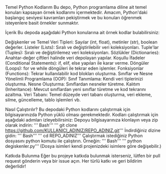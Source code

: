 Temel Python Kodlarım
Bu depo, Python programlama diline ait temel konuları kapsayan örnek kodlarımı içermektedir. Amacım, Python'daki başlangıç seviyesi kavramları pekiştirmek ve bu konuları öğrenmek isteyenlere basit örnekler sunmaktır.

İçerik
Bu depoda aşağıdaki Python konularına ait örnek kodlar bulabilirsiniz:

Değişkenler ve Temel Veri Tipleri: Sayılar (int, float), metinler (str), boolean değerler.
Listeler (Lists): Sıralı ve değiştirilebilir veri koleksiyonları.
Tuple'lar (Tuples): Sıralı ve değiştirilemez veri koleksiyonları.
Sözlükler (Dictionaries): Anahtar-değer çiftleri halinde veri depolayan yapılar.
Koşullu İfadeler (Conditional Statements): if, elif, else yapıları ile karar verme.
Döngüler (Loops): for ve while döngüleri ile tekrar eden işlemler.
Fonksiyonlar (Functions): Tekrar kullanılabilir kod blokları oluşturma.
Sınıflar ve Nesne Yönelimli Programlama (OOP):
Sınıf Tanımlama: Kendi veri tiplerinizi oluşturma.
Nesne Oluşturma: Sınıflardan nesneler türetme.
Kalıtım (Inheritance): Mevcut sınıflardan yeni sınıflar türetme ve kod tekrarını azaltma.
Veri Tabanı:
Temel düzeyde veri tabanı oluşturma, veri ekleme, silme, güncelleme, tablo işlemleri vb.

Nasıl Çalıştırılır?
Bu depodaki Python kodlarını çalıştırmak için bilgisayarınızda Python yüklü olması gerekmektedir. Kodları çalıştırmak için aşağıdaki adımları izleyebilirsiniz:
Depoyu bilgisayarınıza klonlayın veya zip olarak indirin:
'''
Bash'''
'''
git clone https://github.com/KULLANICI_ADINIZ/REPO_ADINIZ.git'''
İndirdiğiniz dizine gidin:
'''
Bash'''
'''
cd REPO_ADINIZ'''
Çalıştırmak istediğiniz Python dosyasını python komutu ile çalıştırın. Örneğin:
'''
Bash'''
'''
python degiskenler.py'''
(Dosya isimleri kendi projenizdeki isimlere göre değişebilir.)

Katkıda Bulunma
Eğer bu projeye katkıda bulunmak isterseniz, lütfen bir pull request gönderin veya bir issue açın. Her türlü katkı ve geri bildirim değerlidir!
